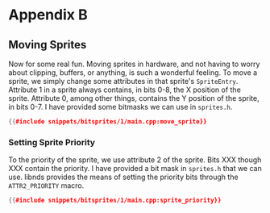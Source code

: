 <!-- Appendix sprites with bit twiddling TODO -->
# Appendix B
## Moving Sprites

Now for some real fun. Moving sprites in hardware, and not having to worry
about clipping, buffers, or anything, is such a wonderful feeling. To move a
sprite, we simply change some attributes in that sprite's `SpriteEntry`.
Attribute 1 in a sprite always contains, in bits 0-8, the X position of the
sprite. Attribute 0, among other things, contains the Y position of the sprite,
in bits 0-7. I have provided some bitmasks we can use in `sprites.h`. <!-- XXX
TODO see if these defines are contained someplace in libnds and see what the
sprite examples do -->

```C++
{{#include snippets/bitsprites/1/main.cpp:move_sprite}}
```

### Setting Sprite Priority

To the priority of the sprite, we use attribute 2 of the sprite. Bits XXX
though XXX contain the priority. I have provided a bit mask in `sprites.h` that
we can use. libnds provides the means of setting the priority bits through the
`ATTR2_PRIORITY` macro.

```C++
{{#include snippets/bitsprites/1/main.cpp:sprite_priority}}
```
